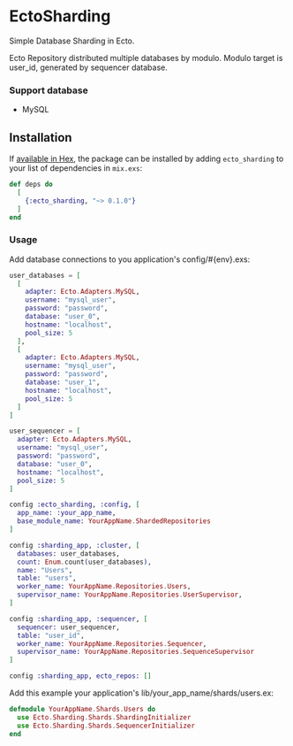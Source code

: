 # EctoSharding

Simple Database Sharding in Ecto.

Ecto Repository distributed multiple databases by modulo.
Modulo target is user_id, generated by sequencer database.

### Support database
- MySQL

## Installation

If [available in Hex](https://hex.pm/docs/publish), the package can be installed
by adding `ecto_sharding` to your list of dependencies in `mix.exs`:

```elixir
def deps do
  [
    {:ecto_sharding, "~> 0.1.0"}
  ]
end
```

### Usage
Add database connections to you application's config/#{env}.exs:

```elixir
user_databases = [
  [
    adapter: Ecto.Adapters.MySQL,
    username: "mysql_user",
    password: "password",
    database: "user_0",
    hostname: "localhost",
    pool_size: 5
  ],
  [
    adapter: Ecto.Adapters.MySQL,
    username: "mysql_user",
    password: "password",
    database: "user_1",
    hostname: "localhost",
    pool_size: 5
  ]
]

user_sequencer = [
  adapter: Ecto.Adapters.MySQL,
  username: "mysql_user",
  password: "password",
  database: "user_0",
  hostname: "localhost",
  pool_size: 5
]

config :ecto_sharding, :config, [
  app_name: :your_app_name,
  base_module_name: YourAppName.ShardedRepositories
]

config :sharding_app, :cluster, [
  databases: user_databases,
  count: Enum.count(user_databases),
  name: "Users",
  table: "users",
  worker_name: YourAppName.Repositories.Users,
  supervisor_name: YourAppName.Repositories.UserSupervisor,
]

config :sharding_app, :sequencer, [
  sequencer: user_sequencer,
  table: "user_id",
  worker_name: YourAppName.Repositories.Sequencer,
  supervisor_name: YourAppName.Repositories.SequenceSupervisor
]

config :sharding_app, ecto_repos: []
```

Add this example your application's lib/your_app_name/shards/users.ex:

```elixir
defmodule YourAppName.Shards.Users do
  use Ecto.Sharding.Shards.ShardingInitializer
  use Ecto.Sharding.Shards.SequencerInitializer
end
```
